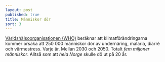 ```yaml
---
layout: post
published: true
title: Människor dör
sort: 3
---
```





[Världshälsoorganisationen (WHO)](http://www.who.int/mediacentre/factsheets/fs266/en/) beräknar att klimatförändringarna kommer orsaka att 250 000 människor dör av undernäring, malaria, diarré och värmestress. Varje år. Mellan 2030 och 2050. Totalt _fem miljoner människor_. Alltså som att _hela Norge_ skulle dö ut på 20 år.
